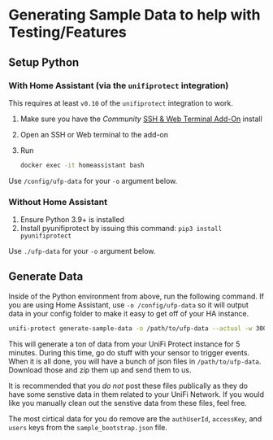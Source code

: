 # Generating Sample Data to help with Testing/Features

## Setup Python

### With Home Assistant (via the `unifiprotect` integration)

This requires at least `v0.10` of the `unifiprotect` integration to work.

1. Make sure you have the _Community_ [SSH & Web Terminal Add-On](https://github.com/hassio-addons/addon-ssh) install
2. Open an SSH or Web terminal to the add-on
3. Run

   ```bash
   docker exec -it homeassistant bash
   ```

Use `/config/ufp-data` for your `-o` argument below.

### Without Home Assistant

1. Ensure Python 3.9+ is installed
2. Install pyunifiprotect by issuing this command: `pip3 install pyunifiprotect`

Use `./ufp-data` for your `-o` argument below.

## Generate Data

Inside of the Python environment from above, run the following command. If you are using Home Assistant, use `-o /config/ufp-data` so it will output data in your config folder to make it easy to get off of your HA instance.

```bash
unifi-protect generate-sample-data -o /path/to/ufp-data --actual -w 300 -v -U your-unifi-protect-username -P your-unifi-protect-password -a ip-address-to-unifi-protect
```

This will generate a ton of data from your UniFi Protect instance for 5 minutes. During this time, go do stuff with your sensor to trigger events. When it is all done, you will have a bunch of json files in `/path/to/ufp-data`. Download those and zip them up and send them to us.

It is recommended that you _do not_ post these files publically as they do have some senstive data in them related to your UniFi Network. If you would like you manually clean out the senstive data from these files, feel free.

The most cirtical data for you do remove are the `authUserId`, `accessKey`, and `users` keys from the `sample_bootstrap.json` file.
